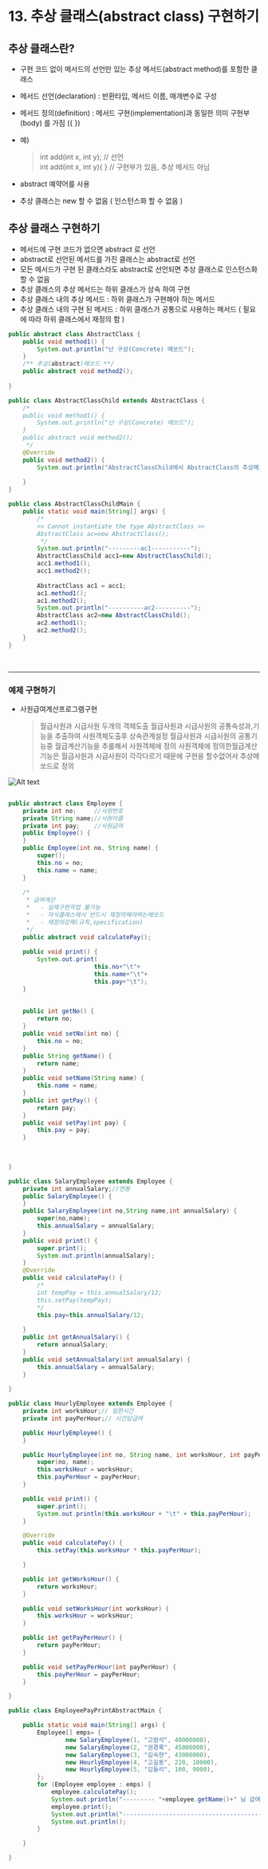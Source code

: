 # 13. 추상 클래스(abstract class) 구현하기

## 추상 클래스란?

- 구현 코드 없이 메서드의 선언만 있는 추상 메서드(abstract method)를 포함한 클래스
- 메서드 선언(declaration) : 반환타입, 메서드 이름, 매개변수로 구성
- 메서드 정의(definition) : 메서드 구현(implementation)과 동일한 의미 구현부(body) 를 가짐 ({ })
- 예) 
  >int add(int x, int y); // 선언 <br>
  >int add(int x, int y){ } // 구현부가 있음, 추상 메서드 아님

- abstract 예약어를 사용
- 추상 클래스는 new 할 수 없음 ( 인스턴스화 할 수 없음 )

## 추상 클래스 구현하기

- 메서드에 구현 코드가 없으면 abstract 로 선언
- abstract로 선언된 메서드를 가진 클래스는 abstract로 선언
- 모든 메서드가 구현 된 클래스라도 abstract로 선언되면 추상 클래스로 인스턴스화 할 수 없음
- 추상 클래스의 추상 메서드는 하위 클래스가 상속 하여 구현
- 추상 클래스 내의 추상 메서드 : 하위 클래스가 구현해야 하는 메서드
- 추상 클래스 내의 구현 된 메서드 : 하위 클래스가 공통으로 사용하는 메서드 ( 필요에 따라 하위 클래스에서 재정의 함 )

```java
public abstract class AbstractClass {
	public void method1() {
		System.out.println("난 구상(Concrete) 메쏘드");
	}
	/** 추상(abstract)메쏘드 **/
	public abstract void method2();
	
}

public class AbstractClassChild extends AbstractClass {
	/*
	public void method1() {
		System.out.println("난 구상(Concrete) 메쏘드");
	}
	public abstract void method2();
	 */
	@Override
	public void method2() {
		System.out.println("AbstractClassChild에서 AbstractClass의 추상메쏘드 method2 재정의[implement(구현)]");
		
	}
}

public class AbstractClassChildMain {
	public static void main(String[] args) {
		/*
		<< Cannot instantiate the type AbstractClass >>
		AbstractClass ac=new AbstractClass();
		 */
		System.out.println("---------ac1-----------");
		AbstractClassChild acc1=new AbstractClassChild();
		acc1.method1();
		acc1.method2();
		
		AbstractClass ac1 = acc1;
		ac1.method1();
		ac1.method2();
		System.out.println("----------ac2----------");
		AbstractClass ac2=new AbstractClassChild();
		ac2.method1();
		ac2.method2();
	}
}

```

<br>
<hr>

### 예제 구현하기

  - 사원급여계산프로그램구현
    >월급사원과 시급사원 두개의 객체도출 
	>월급사원과 시급사원의 공통속성과,기능을 추출하여 사원객체도출후 상속관계설정
	>월급사원과 시급사원의 공통기능중 월급계산기능을 추룰해서 사원객체에 정의
	   >사원객체에 정의한월급계산기능은 월급사원과 시급사원이 각각다르기 때문에 구현을 할수없어서 추상메쏘드로 정의    
   
![Alt text](image-15.png)


```java

public abstract class Employee {
	private int no; 	//사원번호
	private String name;//사원이름
	private int pay;	//사원급여
	public Employee() {
	}
	public Employee(int no, String name) {
		super();
		this.no = no;
		this.name = name;
	}
	
	/*
	 * 급여계산
	 *   - 실제구현작업 불가능 
	 *   - 자식클래스에서 반드시 재정의해야하는메쏘드
	 *   - 재정의강제(규칙,specification)
	 */
	public abstract void calculatePay();
	
	public void print() {
		System.out.print(
						this.no+"\t"+
						this.name+"\t"+
						this.pay+"\t");
	}
	
	
	public int getNo() {
		return no;
	}
	public void setNo(int no) {
		this.no = no;
	}
	public String getName() {
		return name;
	}
	public void setName(String name) {
		this.name = name;
	}
	public int getPay() {
		return pay;
	}
	public void setPay(int pay) {
		this.pay = pay;
	}
	
	

}


```
```java
public class SalaryEmployee extends Employee {
	private int annualSalary;//연봉
	public SalaryEmployee() {
	}
	public SalaryEmployee(int no,String name,int annualSalary) {
		super(no,name);
		this.annualSalary = annualSalary;
	}
	public void print() {
		super.print();
		System.out.println(annualSalary);
	}
	@Override
	public void calculatePay() {
		/*
		int tempPay = this.annualSalary/12;
		this.setPay(tempPay);
		*/
		this.pay=this.annualSalary/12;
		
	}
	public int getAnnualSalary() {
		return annualSalary;
	}
	public void setAnnualSalary(int annualSalary) {
		this.annualSalary = annualSalary;
	}
	
}
```
```java
public class HourlyEmployee extends Employee {
	private int worksHour;// 일한시간
	private int payPerHour;// 시간당급여

	public HourlyEmployee() {
	}

	public HourlyEmployee(int no, String name, int worksHour, int payPerHour) {
		super(no, name);
		this.worksHour = worksHour;
		this.payPerHour = payPerHour;
	}

	public void print() {
		super.print();
		System.out.println(this.worksHour + "\t" + this.payPerHour);
	}

	@Override
	public void calculatePay() {
		this.setPay(this.worksHour * this.payPerHour);

	}

	public int getWorksHour() {
		return worksHour;
	}

	public void setWorksHour(int worksHour) {
		this.worksHour = worksHour;
	}

	public int getPayPerHour() {
		return payPerHour;
	}

	public void setPayPerHour(int payPerHour) {
		this.payPerHour = payPerHour;
	}

}


```

```java
public class EmployeePayPrintAbstractMain {

	public static void main(String[] args) {
		Employee[] emps= {
				new SalaryEmployee(1, "고범석", 40000000),
				new SalaryEmployee(2, "권경록", 45000000),
				new SalaryEmployee(3, "김숙현", 43000000),
				new HourlyEmployee(4, "고길동", 220, 10000),
				new HourlyEmployee(5, "김둘리", 100, 9000),
		};
		for (Employee employee : emps) {
			employee.calculatePay();
			System.out.println("--------- "+employee.getName()+" 님 급여명세표---------");
			employee.print();
			System.out.println("---------------------------------------");
			System.out.println();
		}

	}

}

```
